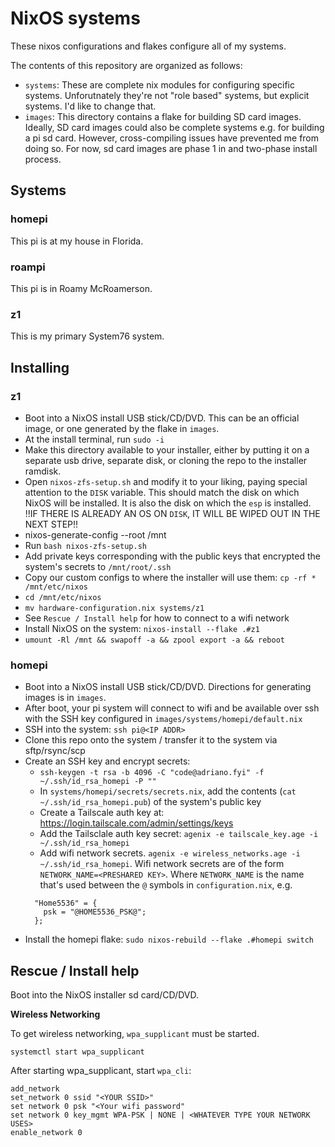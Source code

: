 # NixOS systems 

These nixos configurations and flakes configure all of my systems. 

The contents of this repository are organized as follows:

- `systems`: These are complete nix modules for configuring specific systems. Unforutnately they're not "role based" systems, but explicit systems. I'd like to change that. 
- `images`: This directory contains a flake for building SD card images. Ideally, SD card images could also be complete systems e.g. for building a pi sd card. However, cross-compiling issues have prevented me from doing so. For now, sd card images are phase 1 in and two-phase install process.

## Systems 

### homepi

This pi is at my house in Florida. 

### roampi

This pi is in Roamy McRoamerson.

### z1

This is my primary System76 system.

## Installing 

### z1

- Boot into a NixOS install USB stick/CD/DVD. This can be an official image, or one generated by the flake in `images`. 
- At the install terminal, run `sudo -i`
- Make this directory available to your installer, either by putting it on a separate usb drive, separate disk, or cloning the repo to the installer ramdisk.
- Open `nixos-zfs-setup.sh` and modify it to your liking, paying special attention to the `DISK` variable. This should match the disk on which NixOS will be installed. It is also the disk on which the `esp` is installed. !!IF THERE IS ALREADY AN OS ON `DISK`, IT WILL BE WIPED OUT IN THE NEXT STEP!!
- nixos-generate-config --root /mnt 
- Run `bash nixos-zfs-setup.sh`
- Add private keys corresponding with the public keys that encrypted the system's secrets to `/mnt/root/.ssh`
- Copy our custom configs to where the installer will use them: `cp -rf * /mnt/etc/nixos`
- `cd /mnt/etc/nixos`
- `mv hardware-configuration.nix systems/z1`
- See `Rescue / Install help` for how to connect to a wifi network
- Install NixOS on the system: `nixos-install --flake .#z1`
- `umount -Rl /mnt && swapoff -a && zpool export -a && reboot`

### homepi

- Boot into a NixOS install USB stick/CD/DVD. Directions for generating images is in `images`.
- After boot, your pi system will connect to wifi and be available over ssh with the SSH key configured in `images/systems/homepi/default.nix`
- SSH into the system: `ssh pi@<IP ADDR>`
- Clone this repo onto the system / transfer it to the system via sftp/rsync/scp
- Create an SSH key and encrypt secrets:
  - `ssh-keygen -t rsa -b 4096 -C "code@adriano.fyi" -f ~/.ssh/id_rsa_homepi -P ""`
  - In `systems/homepi/secrets/secrets.nix`, add the contents (`cat ~/.ssh/id_rsa_homepi.pub`) of the system's public key
  - Create a Tailscale auth key at: https://login.tailscale.com/admin/settings/keys
  - Add the Tailsclale auth key secret: `agenix -e tailscale_key.age -i ~/.ssh/id_rsa_homepi`
  - Add wifi network secrets.  `agenix -e wireless_networks.age -i ~/.ssh/id_rsa_homepi`. Wifi network secrets are of the form `NETWORK_NAME=<PRESHARED KEY>`. Where `NETWORK_NAME` is the name that's used between the `@` symbols in `configuration.nix`, e.g. 
  ```
    "Home5536" = {
      psk = "@HOME5536_PSK@";
    };
  ```
- Install the homepi flake: `sudo nixos-rebuild --flake .#homepi switch`

## Rescue / Install help

Boot into the NixOS installer sd card/CD/DVD.

**Wireless Networking**

To get wireless networking, `wpa_supplicant` must be started. 

`systemctl start wpa_supplicant`

After starting wpa_supplicant, start `wpa_cli`:

```
add_network
set_network 0 ssid "<YOUR SSID>"
set network 0 psk "<Your wifi password"
set network 0 key_mgmt WPA-PSK | NONE | <WHATEVER TYPE YOUR NETWORK USES>
enable_network 0

```
